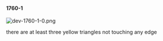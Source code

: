 #### 1760-1
![dev-1760-1-0.png](https://github.com/lil-lab/nlvr/raw/master/nlvr/dev/images/0/dev-1760-1-0.png "dev-1760-1-0.png")

there are at least three yellow triangles not touching any edge